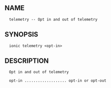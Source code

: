 
## NAME
      telemetry -- Opt in and out of telemetry
  
## SYNOPSIS
      ionic telemetry <opt-in>
  
## DESCRIPTION
      Opt in and out of telemetry

      opt-in ................... opt-in or opt-out
      
